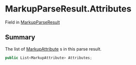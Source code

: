 # MarkupParseResult.Attributes

Field in [MarkupParseResult](/docs/api/csharp/yarn.markup.markupparseresult.md)

## Summary


The list of  <a href="yarn.markup.markupattribute.md">MarkupAttribute</a> s in this parse
result.


```csharp
public List<MarkupAttribute> Attributes;
```

